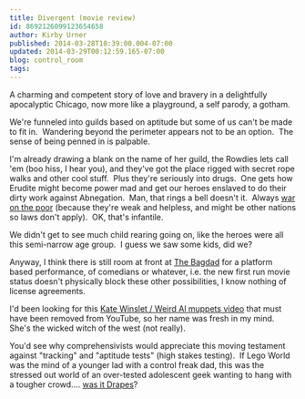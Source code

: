 ```yaml
---
title: Divergent (movie review)
id: 8692126099123654658
author: Kirby Urner
published: 2014-03-28T10:39:00.004-07:00
updated: 2014-03-29T00:12:59.165-07:00
blog: control_room
tags: 
---
```


A charming and competent story of love and bravery in a delightfully apocalyptic Chicago, now more like a playground, a self parody, a gotham.

We're funneled into guilds based on aptitude but some of us can't be made to fit in.  Wandering beyond the perimeter appears not to be an option.  The sense of being penned in is palpable.

I'm already drawing a blank on the name of her guild, the Rowdies lets call 'em (boo hiss, I hear you), and they've got the place rigged with secret rope walks and other cool stuff.  Plus they're seriously into drugs.  One gets how Erudite might become power mad and get our heroes enslaved to do their dirty work against Abnegation.  Man, that rings a bell doesn't it.  Always [war on the poor](http://worldgame.blogspot.com/2014/03/episode-two.html) (because they're weak and helpless, and might be other nations so laws don't apply).  OK, that's infantile.

We didn't get to see much child rearing going on, like the heroes were all this semi-narrow age group.  I guess we saw some kids, did we?

Anyway, I think there is still room at front at [The Bagdad](http://www.mcmenamins.com/219-bagdad-theater-pub-home) for a platform based performance, of comedians or whatever, i.e. the new first run movie status doesn't physically block these other possibilities, I know nothing of license agreements.

I'd been looking for this [Kate Winslet / Weird Al muppets video](http://mybizmo.blogspot.com/2009/01/playing-with-dolls.html) that must have been removed from YouTube, so her name was fresh in my mind.  She's the wicked witch of the west (not really).

You'd see why comprehensivists would appreciate this moving testament against "tracking" and "aptitude tests" (high stakes testing).  If Lego World was the mind of a younger lad with a control freak dad, this was the stressed out world of an over-tested adolescent geek wanting to hang with a tougher crowd.... [was it Drapes](http://mybizmo.blogspot.com/2008/05/cry-baby-movie-review.html)?